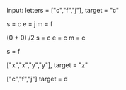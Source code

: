 Input: letters = ["c","f","j"], target = "c"

s = c 
e = j
m = f

(0 + 0) /2
s = c 
e = c 
m = c

s = f

["x","x","y","y"], target = "z"

["c","f","j"] target = d